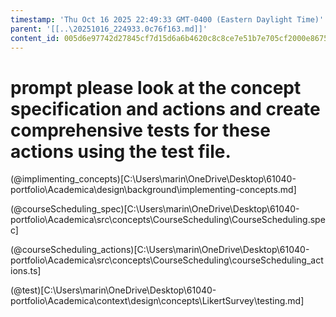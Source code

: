```yaml
---
timestamp: 'Thu Oct 16 2025 22:49:33 GMT-0400 (Eastern Daylight Time)'
parent: '[[..\20251016_224933.0c76f163.md]]'
content_id: 005d6e97742d27845cf7d15d6a6b4620c8c8ce7e51b7e705cf2000e8675bb652
---
```


# prompt please look at the concept specification and actions and create comprehensive tests for these actions using the test file.

(@implimenting\_concepts)\[C:\Users\marin\OneDrive\Desktop\61040-portfolio\Academica\design\background\implementing-concepts.md]

(@courseScheduling\_spec)\[C:\Users\marin\OneDrive\Desktop\61040-portfolio\Academica\src\concepts\CourseScheduling\CourseScheduling.spec]

(@courseScheduling\_actions)\[C:\Users\marin\OneDrive\Desktop\61040-portfolio\Academica\src\concepts\CourseScheduling\courseScheduling\_actions.ts]

(@test)\[C:\Users\marin\OneDrive\Desktop\61040-portfolio\Academica\context\design\concepts\LikertSurvey\testing.md]
